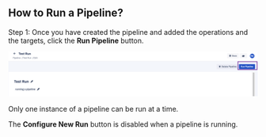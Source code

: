 
## How to Run a Pipeline?

 Step 1: Once you have created the pipeline and added the operations and the targets, click the  **Run Pipeline** button.

![Run pipeline](./image/1-runButton.png)

Only one instance of a pipeline can be run at a time.

The  **Configure New Run**  button is disabled when a pipeline is running.